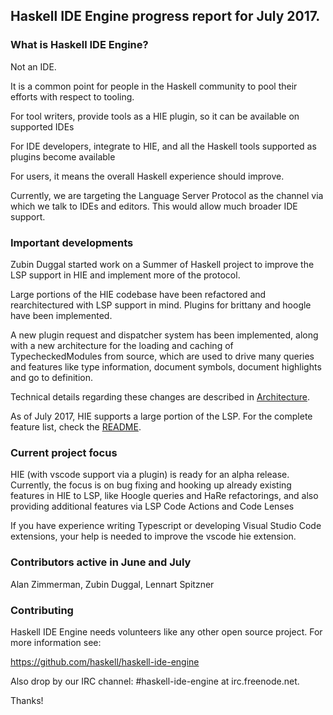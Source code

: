 ## Haskell IDE Engine progress report for July 2017.

### What is Haskell IDE Engine?

Not an IDE.

It is a common point for people in the Haskell community to pool their efforts
with respect to tooling.

For tool writers, provide tools as a HIE plugin, so it can be available on
supported IDEs

For IDE developers, integrate to HIE, and all the Haskell tools supported as
plugins become available

For users, it means the overall Haskell experience should improve.

Currently, we are targeting the Language Server Protocol as the channel via 
which we talk to IDEs and editors. This would allow much broader IDE support.

### Important developments

Zubin Duggal started work on a Summer of Haskell project to improve the LSP 
support in HIE and implement more of the protocol.

Large portions of the HIE codebase have been refactored and rearchitectured
with LSP support in mind. Plugins for brittany and hoogle have been implemented.

A new plugin request and dispatcher system has been implemented, along with a new
architecture for the loading and caching of TypecheckedModules from source, which
are used to drive many queries and features like type information, document symbols,
document highlights and go to definition.

Technical details regarding these changes are described in [Architecture](Architecture.md).

As of July 2017, HIE supports a large portion of the LSP. For the complete 
feature list, check the [README](../README.md).

### Current project focus

HIE (with vscode support via a plugin) is ready for an alpha release. Currently,
the focus is on bug fixing and hooking up already existing features in HIE to
LSP, like Hoogle queries and HaRe refactorings, and also providing additional features 
via LSP Code Actions and Code Lenses

If you have experience writing Typescript or developing Visual Studio Code extensions,
your help is needed to improve the vscode hie extension.

### Contributors active in June and July
Alan Zimmerman,
Zubin Duggal,
Lennart Spitzner

### Contributing

Haskell IDE Engine needs volunteers like any other open source project.
For more information see:

https://github.com/haskell/haskell-ide-engine

Also drop by our IRC channel: #haskell-ide-engine at irc.freenode.net.

Thanks!
